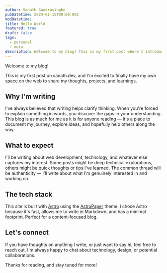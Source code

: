 ```yaml
---
author: Sanath Samarasinghe
pubDatetime: 2024-01-15T00:00:00Z
modDatetime:
title: Hello World
featured: true
draft: false
tags:
  - personal
  - meta
description: Welcome to my blog! This is my first post where I introduce myself and this space.
---
```


Welcome to my blog!

This is my first post on sanath.dev, and I'm excited to finally have my own space on the web to share my thoughts, projects, and learnings.

## Why I'm writing

I've always believed that writing helps clarify thinking. When you're forced to explain something in words, you discover the gaps in your understanding. This blog is as much for me as it is for anyone reading — it's a place to document my journey, explore ideas, and hopefully help others along the way.

## What to expect

I'll be writing about web development, technology, and whatever else captures my interest. Some posts might be deep technical explorations, others might be quick thoughts or tips I've learned. The common thread will be authenticity — I'll write about what I'm genuinely interested in and working on.

## The tech stack

This site is built with [Astro](https://astro.build/) using the [AstroPaper](https://github.com/satnaing/astro-paper) theme. I chose Astro because it's fast, allows me to write in Markdown, and has a minimal footprint. Perfect for a content-focused blog.

## Let's connect

If you have thoughts on anything I write, or just want to say hi, feel free to reach out. I'm always happy to chat about technology, design, or potential collaborations.

Thanks for reading, and stay tuned for more!
